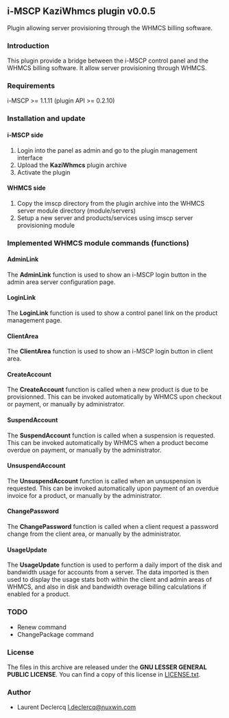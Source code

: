 ## i-MSCP KaziWhmcs plugin v0.0.5

Plugin allowing server provisioning through the WHMCS billing software.

### Introduction

This plugin provide a bridge between the i-MSCP control panel and the WHMCS
billing software. It allow server provisioning through WHMCS.

### Requirements

  i-MSCP >= 1.1.11 (plugin API >= 0.2.10)

### Installation and update

#### i-MSCP side

1. Login into the panel as admin and go to the plugin management interface
2. Upload the **KaziWhmcs** plugin archive
3. Activate the plugin

#### WHMCS side

1. Copy the imscp directory from the plugin archive into the WHMCS server module directory (module/servers)
2. Setup a new server and products/services using imscp server provisioning module

### Implemented WHMCS module commands (functions)

#### AdminLink

The **AdminLink** function is used to show an i-MSCP login button in the admin area server configuration page.

#### LoginLink

The **LoginLink** function is used to show a control panel link on the product management page.

#### ClientArea

The **ClientArea** function is used to show an i-MSCP login button in client area.

#### CreateAccount

The **CreateAccount** function is called when a new product is due to be provisionned. This can be invoked
automatically by WHMCS upon checkout or payment, or  manually by administrator.

#### SuspendAccount

The **SuspendAccount** function is called when a suspension is requested. This can be invoked automatically by WHMCS
when a product become overdue on payment, or manually by the administrator.

#### UnsuspendAccount

The **UnsuspendAccount** function is called when an unsuspension is requested. This can be invoked automatically
upon payment of an overdue invoice for a product, or manually by the administrator.

#### ChangePassword

The **ChangePassword** function is called when a client request a password change from the client area, or manually by
the administrator.

#### UsageUpdate

The **UsageUpdate** function is used to perform a daily import of the disk and bandwidth usage for accounts from a
server. The data imported is then used to display the usage stats both within the client and admin areas of WHMCS, and
also in disk and bandwidth overage billing calculations if enabled for a product.


### TODO

* Renew command
* ChangePackage command

### License

The files in this archive are released under the **GNU LESSER GENERAL PUBLIC LICENSE**. You can find a copy of this
license in [LICENSE.txt](LICENSE.txt).

### Author

 * Laurent Declercq <l.declercq@nuxwin.com>
